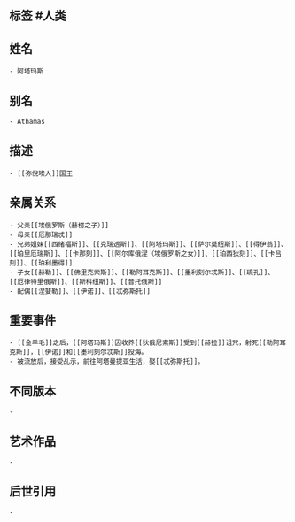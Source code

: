 ## 标签  #人类
## 姓名
	- 阿塔玛斯
## 别名
	- Athamas
## 描述
	- [[弥倪埃人]]国王
## 亲属关系
	- 父亲[[埃俄罗斯（赫楞之子）]]
	- 母亲[[厄那瑞忒]]
	- 兄弟姐妹[[西绪福斯]]、[[克瑞透斯]]、[[阿塔玛斯]]、[[萨尔莫纽斯]]、[[得伊翁]]、[[珀里厄瑞斯]]、[[卡那刻]]、[[阿尔库俄涅（埃俄罗斯之女）]]、[[珀西狄刻]]、[[卡吕刻]]、[[珀利墨得]]
	- 子女[[赫勒]]、[[佛里克索斯]]、[[勒阿耳克斯]]、[[墨利刻尔忒斯]]、[[琉孔]]、[[厄律特里俄斯]]、[[斯科纽斯]]、[[普托俄斯]]
	- 配偶[[涅婓勒]]、[[伊诺]]、[[忒弥斯托]]
## 重要事件
	- [[金羊毛]]之后，[[阿塔玛斯]]因收养[[狄俄尼索斯]]受到[[赫拉]]诅咒，射死[[勒阿耳克斯]]，[[伊诺]]和[[墨利刻尔忒斯]]投海。
	- 被流放后，接受乩示，前往阿塔曼提亚生活，娶[[忒弥斯托]]。
## 不同版本
	-
## 艺术作品
	-
## 后世引用
	-
